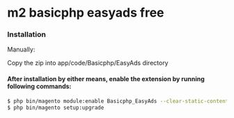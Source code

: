 # m2 basicphp easyads free

### Installation

Manually:

Copy the zip into app/code/Basicphp/EasyAds directory


#### After installation by either means, enable the extension by running following commands:

```sh
$ php bin/magento module:enable Basicphp_EasyAds --clear-static-content
$ php bin/magento setup:upgrade
```

